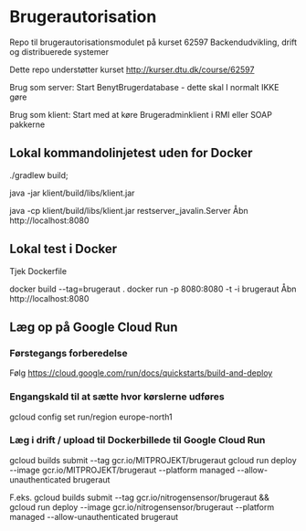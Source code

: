 # Brugerautorisation
Repo til brugerautorisationsmodulet på kurset 62597 Backendudvikling, drift og distribuerede systemer

Dette repo understøtter kurset http://kurser.dtu.dk/course/62597

Brug som server: Start BenytBrugerdatabase - dette skal I normalt IKKE gøre

Brug som klient: 
Start med at køre Brugeradminklient i RMI eller SOAP pakkerne




## Lokal kommandolinjetest uden for Docker

./gradlew build; 


java -jar klient/build/libs/klient.jar

java -cp klient/build/libs/klient.jar restserver_javalin.Server
Åbn http://localhost:8080


## Lokal test i Docker
Tjek Dockerfile

docker build  --tag=brugeraut .
docker run -p 8080:8080 -t -i brugeraut
Åbn http://localhost:8080


## Læg op på Google Cloud Run

### Førstegangs forberedelse
Følg https://cloud.google.com/run/docs/quickstarts/build-and-deploy

### Engangskald til at sætte hvor kørslerne udføres
gcloud config set run/region europe-north1

### Læg i drift / upload til Dockerbillede til Google Cloud Run
gcloud builds submit --tag gcr.io/MITPROJEKT/brugeraut
gcloud run deploy --image gcr.io/MITPROJEKT/brugeraut --platform managed --allow-unauthenticated brugeraut


F.eks.
gcloud builds submit --tag gcr.io/nitrogensensor/brugeraut && \
gcloud run deploy --image gcr.io/nitrogensensor/brugeraut --platform managed --allow-unauthenticated brugeraut
